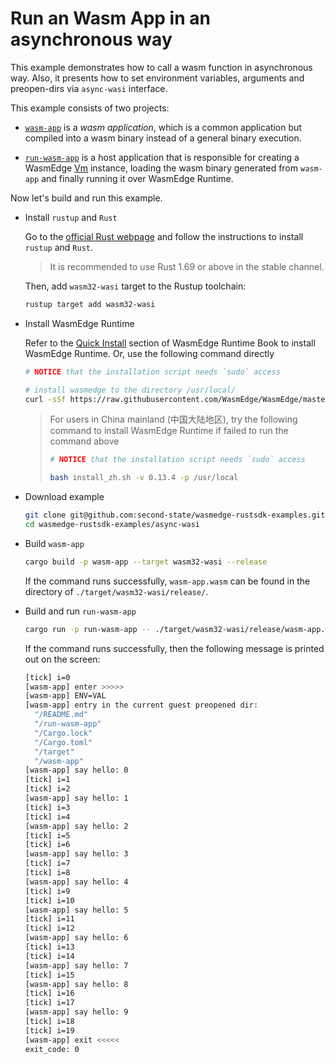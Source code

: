 # Run an Wasm App in an asynchronous way

This example demonstrates how to call a wasm function in asynchronous way. Also, it presents how to set environment variables, arguments and preopen-dirs via `async-wasi` interface.

This example consists of two projects:

- [`wasm-app`](wasm-app) is a *wasm application*, which is a common application but compiled into a wasm binary instead of a general binary execution.

- [`run-wasm-app`](run-wasm-app) is a host application that is responsible for creating a WasmEdge [Vm](https://wasmedge.github.io/WasmEdge/wasmedge_sdk/struct.Vm.html) instance, loading the wasm binary generated from `wasm-app` and finally running it over WasmEdge Runtime.

Now let's build and run this example.

- Install `rustup` and `Rust`

  Go to the [official Rust webpage](https://www.rust-lang.org/tools/install) and follow the instructions to install `rustup` and `Rust`.

  > It is recommended to use Rust 1.69 or above in the stable channel.

  Then, add `wasm32-wasi` target to the Rustup toolchain:

  ```bash
  rustup target add wasm32-wasi
  ```

- Install WasmEdge Runtime

  Refer to the [Quick Install](https://wasmedge.org/book/en/quick_start/install.html#quick-install) section of WasmEdge Runtime Book to install WasmEdge Runtime. Or, use the following command directly

  ```bash
  # NOTICE that the installation script needs `sudo` access

  # install wasmedge to the directory /usr/local/
  curl -sSf https://raw.githubusercontent.com/WasmEdge/WasmEdge/master/utils/install.sh | bash -s -- -v 0.13.4 -p /usr/local
  ```

  > For users in China mainland (中国大陆地区), try the following command to install WasmEdge Runtime if failed to run the command above
  >
  > ```bash
  > # NOTICE that the installation script needs `sudo` access
  >
  > bash install_zh.sh -v 0.13.4 -p /usr/local
  > ```

- Download example

  ```bash
  git clone git@github.com:second-state/wasmedge-rustsdk-examples.git
  cd wasmedge-rustsdk-examples/async-wasi
  ```

- Build `wasm-app`

  ```bash
  cargo build -p wasm-app --target wasm32-wasi --release
  ```

  If the command runs successfully, `wasm-app.wasm` can be found in the directory of `./target/wasm32-wasi/release/`.

- Build and run `run-wasm-app`

  ```bash
  cargo run -p run-wasm-app -- ./target/wasm32-wasi/release/wasm-app.wasm
  ```

  If the command runs successfully, then the following message is printed out on the screen:

  ```bash
  [tick] i=0
  [wasm-app] enter >>>>>
  [wasm-app] ENV=VAL
  [wasm-app] entry in the current guest preopened dir:
    "/README.md"
    "/run-wasm-app"
    "/Cargo.lock"
    "/Cargo.toml"
    "/target"
    "/wasm-app"
  [wasm-app] say hello: 0
  [tick] i=1
  [tick] i=2
  [wasm-app] say hello: 1
  [tick] i=3
  [tick] i=4
  [wasm-app] say hello: 2
  [tick] i=5
  [tick] i=6
  [wasm-app] say hello: 3
  [tick] i=7
  [tick] i=8
  [wasm-app] say hello: 4
  [tick] i=9
  [tick] i=10
  [wasm-app] say hello: 5
  [tick] i=11
  [tick] i=12
  [wasm-app] say hello: 6
  [tick] i=13
  [tick] i=14
  [wasm-app] say hello: 7
  [tick] i=15
  [wasm-app] say hello: 8
  [tick] i=16
  [tick] i=17
  [wasm-app] say hello: 9
  [tick] i=18
  [tick] i=19
  [wasm-app] exit <<<<<
  exit_code: 0
  ```

